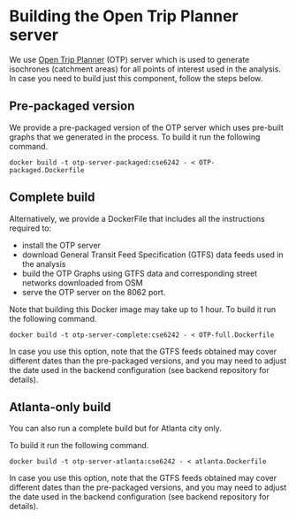 # Building the Open Trip Planner server

We use [Open Trip Planner](http://docs.opentripplanner.org/en/v1.5.0/) (OTP) server which is used to generate isochrones (catchment areas) for all points of interest used in the analysis. In case you need to build just this component, follow the steps below.

## Pre-packaged version

We provide a pre-packaged version of the OTP server which uses pre-built graphs that we generated in the process. To build it run the following command.

`docker build -t otp-server-packaged:cse6242 - < OTP-packaged.Dockerfile`

## Complete build

Alternatively, we provide a DockerFile that includes all the instructions required to:
 - install the OTP server
 - download General Transit Feed Specification (GTFS) data feeds used in the analysis
 - build the OTP Graphs using GTFS data and corresponding street networks downloaded from OSM
 - serve the OTP server on the 8062 port.

Note that building this Docker image may take up to 1 hour. To build it run the following command.

`docker build -t otp-server-complete:cse6242 - < OTP-full.Dockerfile`

In case you use this option, note that the GTFS feeds obtained may cover different dates than the pre-packaged versions, and you may need to adjust the date used in the backend configuration (see backend repository for details).

## Atlanta-only build

You can also run a complete build but for Atlanta city only. 

To build it run the following command.

`docker build -t otp-server-atlanta:cse6242 - < atlanta.Dockerfile`

In case you use this option, note that the GTFS feeds obtained may cover different dates than the pre-packaged versions, and you may need to adjust the date used in the backend configuration (see backend repository for details).